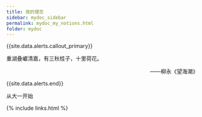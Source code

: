 ```yaml
---
title: 我的理念
sidebar: mydoc_sidebar
permalink: mydoc_my_notions.html
folder: mydoc
---
```



{{site.data.alerts.callout_primary}}
<p>重湖叠巘清嘉，有三秋桂子，十里荷花。</p>
<p align="right">——柳永《望海潮》</p>
{{site.data.alerts.end}}



从大一开始

{% include links.html %}